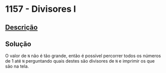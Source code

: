 # 1157 - Divisores I

## [Descrição](https://www.beecrowd.com.br/judge/pt/problems/view/1157)

## Solução

O valor de `N` não é tão grande, então é possível percorrer todos os números de $1$ até `N` perguntando quais destes são divisores de `N` e imprimir os que são na tela.